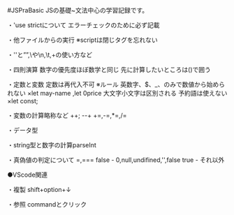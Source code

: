 #JSPraBasic
JSの基礎~文法中心の学習記録です。

・'use strictについて
エラーチェックのために必ず記載

・他ファイルからの実行
※scriptは閉じタグを忘れない
<!-- ex)<script src="js/main.js"></script> -->

・''と””,\や\n,\t,+の使い方など

・四則演算
数字の優先度ほぼ数学と同じ
先に計算したいところは()で囲う

・定数と変数
定数は再代入不可
※ルール
英数字、$、_、のみで数値から始められない
×let may-name ,let 0price
大文字小文字は区別される
予約語は使えない
×let const;

・変数の計算略称など
++; --+
+=,-=,*=,/=

・データ型

・string型と数字の計算parseInt

・真偽値の判定について
=,===
false - 0,null,undifined,'',false
true  - それ以外

●VScode関連

・複製
shift+option+↓

・参照
commandとクリック